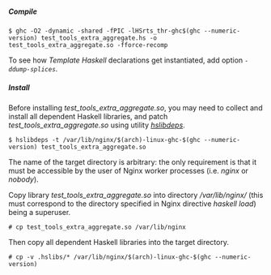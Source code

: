 ##### Compile

```ShellSession
$ ghc -O2 -dynamic -shared -fPIC -lHSrts_thr-ghc$(ghc --numeric-version) test_tools_extra_aggregate.hs -o test_tools_extra_aggregate.so -fforce-recomp
```

To see how *Template Haskell* declarations get instantiated, add option
*``-ddump-splices``*.

##### Install

Before installing *test_tools_extra_aggregate.so*, you may need to collect and
install all dependent Haskell libraries, and patch
*test_tools_extra_aggregate.so* using utility
[*hslibdeps*](https://github.com/lyokha/nginx-haskell-module/blob/master/utils/README.md#utility-hslibdeps).

```ShellSession
$ hslibdeps -t /var/lib/nginx/$(arch)-linux-ghc-$(ghc --numeric-version) test_tools_extra_aggregate.so
```

The name of the target directory is arbitrary: the only requirement is that it
must be accessible by the user of Nginx worker processes (i.e. *nginx* or
*nobody*).

Copy library *test_tools_extra_aggregate.so* into directory */var/lib/nginx/*
(this must correspond to the directory specified in Nginx directive
*haskell load*) being a superuser.

```ShellSession
# cp test_tools_extra_aggregate.so /var/lib/nginx
```

Then copy all dependent Haskell libraries into the target directory.

```ShellSession
# cp -v .hslibs/* /var/lib/nginx/$(arch)-linux-ghc-$(ghc --numeric-version)
```

